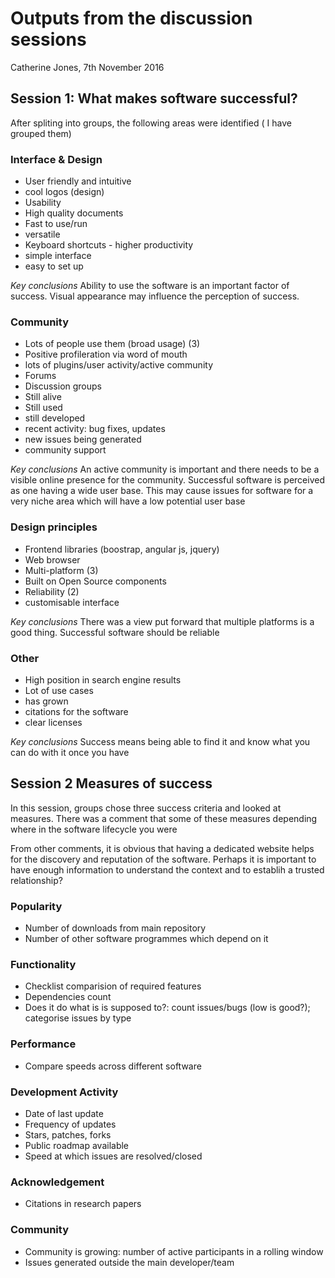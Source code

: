# Outputs from the discussion sessions
Catherine Jones, 7th November 2016

## Session 1: What makes software successful?

After spliting into groups, the following areas were identified ( I have grouped them)

### Interface & Design 
* User friendly and intuitive
* cool logos (design)
* Usability
* High quality documents
* Fast to use/run
* versatile
* Keyboard shortcuts - higher productivity
* simple interface
* easy to set up

*Key conclusions* Ability to use the software is an important factor of success. Visual appearance may influence the perception of success. 

### Community
* Lots of people use them (broad usage) (3)
* Positive profileration via word of mouth
* lots of plugins/user activity/active community
* Forums
* Discussion groups
* Still alive
* Still used
* still developed
* recent activity: bug fixes, updates
* new issues being generated
* community support

*Key conclusions* An active community is important and there needs to be a visible online presence for the community. Successful software is perceived as one having a wide user base. This may cause issues for software for a very niche area which will have a low potential user base

### Design principles
* Frontend libraries (boostrap, angular js, jquery)
* Web browser
* Multi-platform (3)
* Built on Open Source components
* Reliability (2)
* customisable interface

*Key conclusions* There was a view put forward that multiple platforms is a good thing. Successful software should be reliable

### Other
* High position in search engine results
* Lot of use cases
* has grown
* citations for the software
* clear licenses

*Key conclusions* Success means being able to find it and know what you can do with it once you have

## Session 2 Measures of success
In this session, groups chose three success criteria and looked at measures.  There was a comment that some of these measures depending where in the software lifecycle you were

From other comments, it is obvious that having a dedicated website helps for the discovery and reputation of the software. Perhaps it is important to have enough information to understand the context and to establih a trusted relationship?

### Popularity
* Number of downloads from main repository
* Number of other software programmes which depend on it

### Functionality
* Checklist comparision of required features
* Dependencies count
* Does it do what is is supposed to?: count issues/bugs (low is good?); categorise issues by type

### Performance
* Compare speeds across different software

### Development Activity
* Date of last update
* Frequency of updates
* Stars, patches, forks
* Public roadmap available
* Speed at which issues are resolved/closed

### Acknowledgement
* Citations in research papers

### Community
* Community is growing: number of active participants in a rolling window
* Issues generated outside the main developer/team



